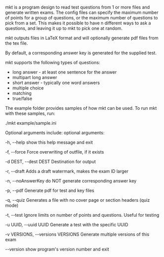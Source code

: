 mkt is a program design to read test questions from 1 or more files and
generate written exams.  The config files can specify the maximum number of
points for a group of questions, or the maximum number of questions to pick
from a set.  This makes it possible to have n different ways to ask a
questions, and leaving it up to mkt to pick one at random.  

mkt outputs files in LaTeX format and will optionally generate pdf files from
the tex file.  

By default, a corresponding answer key is generated for the supplied test.

mkt supports the following types of questions:

* long answer - at least one sentence for the answer
* multipart long answer 
* short answer - typically one word answers
* multiple choice
* matching
* true/false

The example folder provides samples of how mkt can be used. To run mkt with
these samples, run:

   ./mkt example/sample.ini 

Optional arguments include:
optional arguments:

  -h, --help            show this help message and exit

  -f, --force           Force overwriting of outfile, if it exists

  -d DEST, --dest DEST  Destination for output

  -r, --draft           Adds a draft watermark, makes the exam ID larger

  -n, --noAnswerKey     do NOT generate corresponding answer key

  -p, --pdf             Generate pdf for test and key files
  
  -q, --quiz            Generates a file with no cover page or section headers (quiz mode)

  -t, --test            Ignore limits on number of points and questions.
                        Useful for testing

  -u UUID, --uuid UUID  Generate a test with the specific UUID

  -v VERSIONS, --versions VERSIONS
                        Generate multiple versions of this exam

  --version             show program's version number and exit
